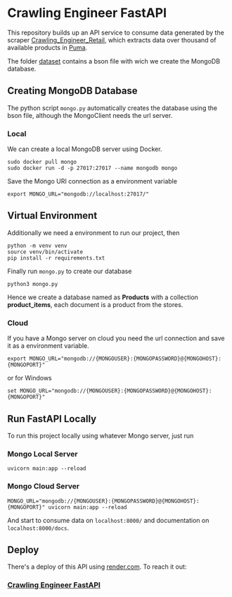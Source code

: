 # Crawling Engineer FastAPI

This repository builds up an API service to consume data generated by the scraper [Crawling_Engineer_Retail](https://github.com/jpradas1/Crawling_Engineer_Retail), which extracts data over thousand of available products in [Puma](https://eu.puma.com/).

The folder [dataset](https://github.com/jpradas1/Crawling_FastAPI_Retail/tree/main/dataset) contains a bson file with wich we create the MongoDB database.

## Creating MongoDB Database
The python script `mongo.py` automatically creates the database using the bson file, although the MongoClient needs the url server.
### Local
We can create a local MongoDB server using Docker.
```
sudo docker pull mongo
sudo docker run -d -p 27017:27017 --name mongodb mongo
```
Save the Mongo URI connection as a environment variable
```
export MONGO_URL="mongodb://localhost:27017/"
```
## Virtual Environment
Additionally we need a environment to run our project, then
```
python -m venv venv
source venv/bin/activate
pip install -r requirements.txt
```
Finally run `mongo.py` to create our database
```
python3 mongo.py
```
Hence we create a database named as **Products** with a collection **product_items**, each document is a product from the stores.
### Cloud
If you have a Mongo server on cloud you need the url connection and save it as a environment variable.
```
export MONGO_URL="mongodb://{MONGOUSER}:{MONGOPASSWORD}@{MONGOHOST}:{MONGOPORT}"
```
or for Windows
```
set MONGO_URL="mongodb://{MONGOUSER}:{MONGOPASSWORD}@{MONGOHOST}:{MONGOPORT}"
```
## Run FastAPI Locally
To run this project locally using whatever Mongo server, just run

### Mongo Local Server
```
uvicorn main:app --reload
```
### Mongo Cloud Server
```
MONGO_URL="mongodb://{MONGOUSER}:{MONGOPASSWORD}@{MONGOHOST}:{MONGOPORT}" uvicorn main:app --reload
```
And start to consume data on `localhost:8000/` and documentation on `localhost:8000/docs`.

## Deploy
There's a deploy of this API using [render.com](https://render.com/). To reach it out:
### [Crawling Engineer FastAPI](https://crawling-engineer-fastapi.onrender.com/docs)
